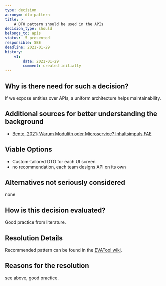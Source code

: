 ```yaml
---
type: decision
acronym: dto-pattern
title: >
    A DTO pattern should be used in the APIs
decision_type: should
belongs_to: apis
status: _5_presented
responsible: SBE
deadline: 2021-01-29
history:
    v1:
        date: 2021-01-29
        comment: created initially
---
```


## Why is there need for such a decision?

If we expose entities over APIs, a uniform architecture helps maintainability.  

## Additional sources for better understanding the background

* [Bente, 2021: Warum Modulith oder Microservice? Inhaltsimpuls FAE](https://ilias.th-koeln.de/goto.php?target=file_1800076_download&client_id=ILIAS_FH_Koeln)

## Viable Options

* Custom-tailored DTO for each UI screen
* no recommendation, each team designs API on its own 


## Alternatives not seriously considered

none


## How is this decision evaluated?

Good practice from literature.

 
## Resolution Details

Recommended pattern can be found in the [EVATool wiki](https://github.com/EVATool/evatool-backend/wiki/APIs).

## Reasons for the resolution

see above, good practice. 



